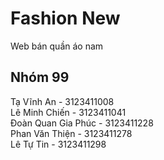 # Fashion New
  Web bán quần áo nam  
## Nhóm 99
  Tạ Vĩnh An - 3123411008  
  Lê Minh Chiến - 3123411041  
  Đoàn Quan Gia Phúc - 3123411228  
  Phan Văn Thiện - 3123411278  
  Lê Tự Tin - 3123411298
